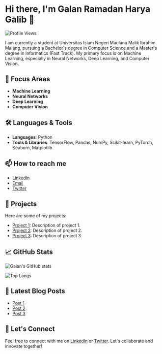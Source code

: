 # Hi there, I'm Galan Ramadan Harya Galib 👋

![Profile Views](https://komarev.com/ghpvc/?username=yourusername&color=brightgreen)

I am currently a student at Universitas Islam Negeri Maulana Malik Ibrahim Malang, pursuing a Bachelor's degree in Computer Science and a Master's degree in Informatics (Fast Track). My primary focus is on Machine Learning, especially in Neural Networks, Deep Learning, and Computer Vision.

## 🔭 Focus Areas
- **Machine Learning**
- **Neural Networks**
- **Deep Learning**
- **Computer Vision**

## 🛠️ Languages & Tools
- **Languages**: Python
- **Tools & Libraries**: TensorFlow, Pandas, NumPy, Scikit-learn, PyTorch, Seaborn, Matplotlib

## 📫 How to reach me
- [LinkedIn](https://www.linkedin.com/in/yourlinkedin/)
- [Email](mailto:your.email@example.com)
- [Twitter](https://twitter.com/yourtwitter)

## 🚀 Projects
Here are some of my projects:
- [Project 1](https://github.com/yourusername/project1): Description of project 1.
- [Project 2](https://github.com/yourusername/project2): Description of project 2.
- [Project 3](https://github.com/yourusername/project3): Description of project 3.

## 📈 GitHub Stats
![Galan's GitHub stats](https://github-readme-stats.vercel.app/api?username=yourusername&show_icons=true&theme=radical)

![Top Langs](https://github-readme-stats.vercel.app/api/top-langs/?username=yourusername&layout=compact&theme=radical)

## 📝 Latest Blog Posts
<!-- BLOG-POST-LIST:START -->
- [Post 1](https://yourblog.com/post1)
- [Post 2](https://yourblog.com/post2)
- [Post 3](https://yourblog.com/post3)
<!-- BLOG-POST-LIST:END -->

## 🤝 Let's Connect
Feel free to connect with me on [LinkedIn](https://www.linkedin.com/in/yourlinkedin/) or [Twitter](https://twitter.com/yourtwitter). Let's collaborate and innovate together!

<!-- Add any other sections or topics you want here -->
